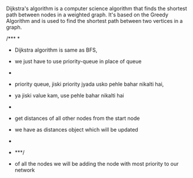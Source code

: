 Dijkstra's algorithm is a computer science algorithm that finds the shortest path between nodes in a weighted graph. It's based on the Greedy Algorithm and is used to find the shortest path between two vertices in a graph.

/***
 * 
* Dijkstra algorithm is same as BFS,
* we just have to use priority-queue in place of queue
* 
* priority queue, jiski priority jyada usko pehle bahar nikalti hai,
* ya jiski value kam, use pehle bahar nikalti hai
* 
* get distances of all other nodes from the start node
* we have as distances object which will be updated
* 
* ***/



* of all the nodes we will be adding the node with most priority to our network
